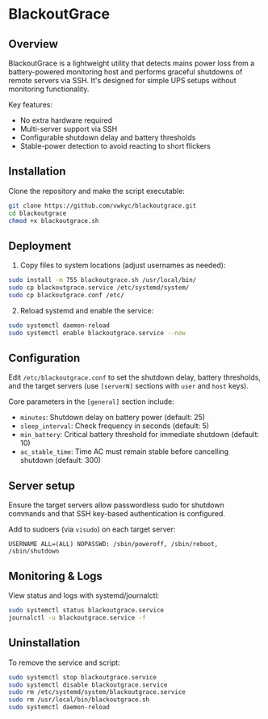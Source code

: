 # BlackoutGrace

## Overview

BlackoutGrace is a lightweight utility that detects mains power loss from a battery-powered monitoring host and performs graceful shutdowns of remote servers via SSH. It's designed for simple UPS setups without monitoring functionality.

Key features:
- No extra hardware required
- Multi-server support via SSH
- Configurable shutdown delay and battery thresholds
- Stable-power detection to avoid reacting to short flickers

## Installation

Clone the repository and make the script executable:

```bash
git clone https://github.com/vwkyc/blackoutgrace.git
cd blackoutgrace
chmod +x blackoutgrace.sh
```

## Deployment

1. Copy files to system locations (adjust usernames as needed):

```bash
sudo install -m 755 blackoutgrace.sh /usr/local/bin/
sudo cp blackoutgrace.service /etc/systemd/system/
sudo cp blackoutgrace.conf /etc/
```

2. Reload systemd and enable the service:

```bash
sudo systemctl daemon-reload
sudo systemctl enable blackoutgrace.service --now
```

## Configuration

Edit `/etc/blackoutgrace.conf` to set the shutdown delay, battery thresholds, and the target servers (use `[serverN]` sections with `user` and `host` keys).

Core parameters in the `[general]` section include:
- `minutes`: Shutdown delay on battery power (default: 25)
- `sleep_interval`: Check frequency in seconds (default: 5)
- `min_battery`: Critical battery threshold for immediate shutdown (default: 10)
- `ac_stable_time`: Time AC must remain stable before cancelling shutdown (default: 300)

## Server setup

Ensure the target servers allow passwordless sudo for shutdown commands and that SSH key-based authentication is configured.

Add to sudoers (via `visudo`) on each target server:

```text
USERNAME ALL=(ALL) NOPASSWD: /sbin/poweroff, /sbin/reboot, /sbin/shutdown
```

## Monitoring & Logs

View status and logs with systemd/journalctl:

```bash
sudo systemctl status blackoutgrace.service
journalctl -u blackoutgrace.service -f
```

## Uninstallation

To remove the service and script:

```bash
sudo systemctl stop blackoutgrace.service
sudo systemctl disable blackoutgrace.service
sudo rm /etc/systemd/system/blackoutgrace.service
sudo rm /usr/local/bin/blackoutgrace.sh
sudo systemctl daemon-reload
```
